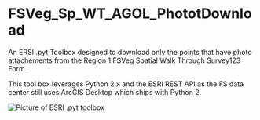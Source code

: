 # FSVeg_Sp_WT_AGOL_PhototDownload
An ERSI .pyt Toolbox designed to download only the points that have photo attachements
from the Region 1 FSVeg Spatial Walk Through Survey123 Form. 

This tool box leverages Python 2.x and the ESRI REST API as the FS data center
still uses ArcGIS Desktop which ships with Python 2. 

![Picture of ESRI .pyt toolbox](https://github.com/fsfkellner/FSVeg_Sp_WT_AGOL_PhototDownload/tree/master/images/Toolbox.PNG)